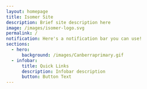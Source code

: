 ```yaml
---
layout: homepage
title: Isomer Site
description: Brief site description here
image: /images/isomer-logo.svg
permalink: /
notification: Here's a notification bar you can use!
sections:
  - hero:
      background: /images/Canberraprimary.gif
  - infobar:
      title: Quick Links
      description: Infobar description
      button: Button Text
---
```

